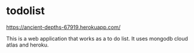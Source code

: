 # todolist
https://ancient-depths-67919.herokuapp.com/

This is a web application that works as a to do list.
It uses mongodb cloud atlas and heroku.
